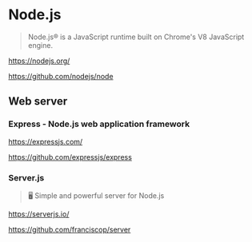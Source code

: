 # Node.js

> Node.js® is a JavaScript runtime built on Chrome's V8 JavaScript engine.

<https://nodejs.org/>

<https://github.com/nodejs/node>

## Web server

### Express - Node.js web application framework

<https://expressjs.com/>

<https://github.com/expressjs/express>

### Server.js

> 🖥️ Simple and powerful server for Node.js

<https://serverjs.io/>

<https://github.com/franciscop/server>

